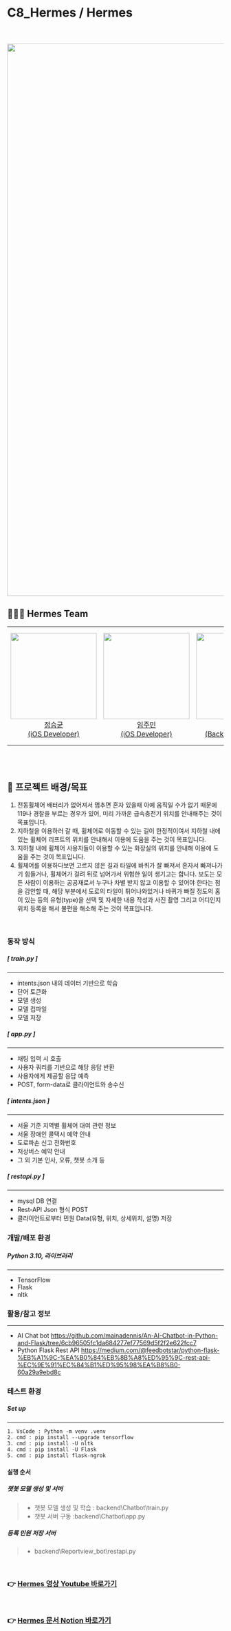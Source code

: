 # C8_Hermes / Hermes
<br><img width=1280 src="https://user-images.githubusercontent.com/76610340/175432388-99bbf4b4-3586-4faa-b0f0-07d0dd2f1c88.png">
------------
## 🧑🏻‍💻 Hermes Team

<!-- ALL-CONTRIBUTORS-LIST:START - Do not remove or modify this section -->
<!-- prettier-ignore-start -->
<!-- markdownlint-disable -->
<table>
  <tr>
    <td align="center"><a href="https://github.com/seunggyun-jeong"><img src="https://user-images.githubusercontent.com/76610340/175435864-1f73aef9-ec25-4e9b-bf0e-61d3a8a26d3e.png" width="200px;" alt=""/><br />정승균<br />(iOS Developer)</td>
    <td align="center"><a href="https://github.com/jumining"><img src="https://user-images.githubusercontent.com/76610340/175436187-bc4d8810-87ac-4638-b13d-ecdde80ad404.png" width="200px;" alt=""/><br />임주민<br />(iOS Developer)</td>
  <td align="center"><a href="https://github.com/NayounK1m"><img src="https://user-images.githubusercontent.com/76610340/175436205-453aeefb-2fa5-4e01-825a-b5201cff2f71.png" width="200px;" alt=""/><br />김나연<br />(BackEnd Developer)</td>
          <td align="center"><a href="https://github.com/yujin37"><img src="https://user-images.githubusercontent.com/76610340/175436235-f5331a3f-88d4-4905-bbdc-4b445ec483ea.png" width="200px;" alt=""/><br />최유진<br />(AI Developer)</td>
             <td align="center"><img src="https://user-images.githubusercontent.com/76610340/175435986-1ea866a3-7ac7-474a-81ed-ff12d78d8759.png" width="200px;" alt=""/><br />숭실대학교<br />유나경<br />(UX/UI Designer)</td>
        </tr>
</table>

<br>

<br>

## 🌱 프로젝트 배경/목표
1) 전동휠체어 배터리가 없어져서 멈추면 혼자 있을때 아예 움직일 수가 없기 때문에 119나 경찰을 부르는 경우가 있어, 미리 가까운 급속충전기 위치를 안내해주는 것이 목표입니다. 
2) 지하철을 이용하러 갈 때, 휠체어로 이동할 수 있는 길이 한정적이여서 지하철 내에 있는 휠체어 리프트의 위치를 안내해서 이용에 도움을 주는 것이 목표입니다.
3) 지하철 내에 휠체어 사용자들이 이용할 수 있는 화장실의 위치를 안내해 이용에 도움을 주는 것이 목표입니다.
4) 휠체어를 이용하다보면 고르지 않은 길과 타일에 바퀴가 잘 빠져서 혼자서 빠져나가기 힘들거나, 휠체어가 걸려 뒤로 넘어가서 위험한 일이 생기고는 합니다. 보도는 모든 사람이 이용하는 공공재로서 누구나 차별 받지 않고 이용할 수 있어야 한다는 점을 감안할 때, 해당 부분에서 도로의 타일이 튀어나와있거나 바퀴가 빠질 정도의 홈이 있는 등의 유형(type)을 선택 및 자세한 내용 작성과 사진 촬영 그리고 어디인지 위치 등록을 해서 불편을 해소해 주는 것이 목표입니다.

<br>
 
### 동작 방식

  ##### [ train.py ]
------------
   * intents.json 내의 데이터 기반으로 학습
   * 단어 토큰화
   * 모델 생성
   * 모델 컴파일
   * 모델 저장
  ##### [ app.py ]
------------
   * 채팅 입력 시 호출
   * 사용자 쿼리를 기반으로 해당 응답 반환
   * 사용자에게 제공할 응답 예측
   * POST, form-data로 클라이언트와 송수신
  ##### [ intents.json ]
------------
   * 서울 기준 지역별 휠체어 대여 관련 정보
   * 서울 장애인 콜택시 예약 안내
   * 도로파손 신고 전화번호
   * 저상버스 예약 안내
   * 그 외 기본 인사, 오류, 챗봇 소개 등
  ##### [ restapi.py ]
------------
   * mysql DB 연결
   * Rest-API Json 형식 POST
   * 클라이언트로부터 민원 Data(유형, 위치, 상세위치, 설명) 저장
### 개발/배포 환경

  ##### Python 3.10, 라이브러리
------------
  * TensorFlow
  * Flask
  * nltk
### 활용/참고 정보
------------
+ AI Chat bot
https://github.com/mainadennis/An-AI-Chatbot-in-Python-and-Flask/tree/6cb96505fc1da684277ef77569d5f2f2e622fcc7
+ Python Flask Rest API
https://medium.com/@feedbotstar/python-flask-%EB%A1%9C-%EA%B0%84%EB%8B%A8%ED%95%9C-rest-api-%EC%9E%91%EC%84%B1%ED%95%98%EA%B8%B0-60a29a9ebd8c
### 테스트 환경
  ##### Set up
------------
```
1. VsCode : Python -m venv .venv
2. cmd : pip install --upgrade tensorflow
3. cmd : pip install -U nltk
4. cmd : pip install -U Flask
5. cmd : pip install flask-ngrok
```
#### 실행 순서
  ##### 챗봇 모델 생성 및 서버
  > * 챗봇 모델 생성 및 학습 : backend\Chatbot\train.py
  > * 챗봇 서버 구동 :backend\Chatbot\app.py
  ##### 등록 민원 저장 서버
  > * backend\Reportview_bot\restapi.py

<br>

### 👉 [Hermes 영상 Youtube 바로가기](https://www.)

<br>

### 👉 [Hermes 문서 Notion 바로가기](https://www.notion.so/Hermes-55dde0987fad40d0a0648eedcf63b14e)

